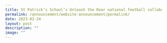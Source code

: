 ```yaml
---
title: St Patrick’s School’s Unleash the Roar national football collaboration
permalink: /announcement/website-announcement/permalink/
date: 2023-02-24
layout: post
description: ""
image: ""
---
```

